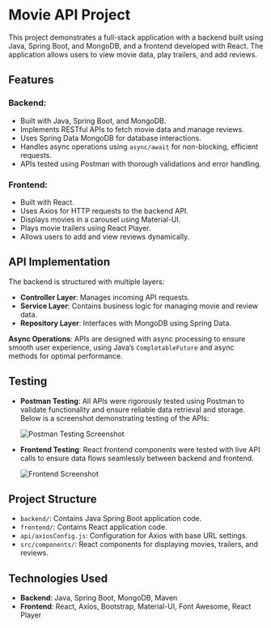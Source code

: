 # Movie API Project

This project demonstrates a full-stack application with a backend built using Java, Spring Boot, and MongoDB, and a frontend developed with React. The application allows users to view movie data, play trailers, and add reviews.

## Features

### Backend:
- Built with Java, Spring Boot, and MongoDB.
- Implements RESTful APIs to fetch movie data and manage reviews.
- Uses Spring Data MongoDB for database interactions.
- Handles async operations using `async/await` for non-blocking, efficient requests.
- APIs tested using Postman with thorough validations and error handling.

### Frontend:
- Built with React.
- Uses Axios for HTTP requests to the backend API.
- Displays movies in a carousel using Material-UI.
- Plays movie trailers using React Player.
- Allows users to add and view reviews dynamically.

## API Implementation

The backend is structured with multiple layers:
- **Controller Layer**: Manages incoming API requests.
- **Service Layer**: Contains business logic for managing movie and review data.
- **Repository Layer**: Interfaces with MongoDB using Spring Data.

**Async Operations**: APIs are designed with async processing to ensure smooth user experience, using Java’s `CompletableFuture` and async methods for optimal performance.

## Testing

- **Postman Testing**: All APIs were rigorously tested using Postman to validate functionality and ensure reliable data retrieval and storage. Below is a screenshot demonstrating testing of the APIs:

  ![Postman Testing Screenshot](link-to-postman-screenshot)

- **Frontend Testing**: React frontend components were tested with live API calls to ensure data flows seamlessly between backend and frontend.

  ![Frontend Screenshot](link-to-frontend-screenshot)

## Project Structure

- `backend/`: Contains Java Spring Boot application code.
- `frontend/`: Contains React application code.
- `api/axiosConfig.js`: Configuration for Axios with base URL settings.
- `src/components/`: React components for displaying movies, trailers, and reviews.

## Technologies Used

- **Backend**: Java, Spring Boot, MongoDB, Maven
- **Frontend**: React, Axios, Bootstrap, Material-UI, Font Awesome, React Player
